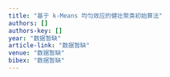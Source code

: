 ```yaml
---
title: "基于 k-Means 均匀效应的健壮聚类初始算法"
authors: []
authors-key: []
year: "数据暂缺"
article-link: "数据暂缺"
venue: "数据暂缺"
bibex: "数据暂缺"
---
```

